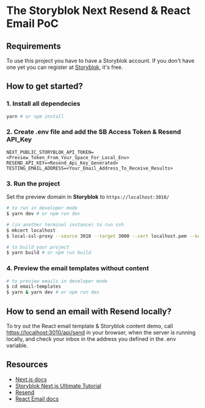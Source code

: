 # The Storyblok Next Resend & React Email PoC

## Requirements

To use this project you have to have a Storyblok account. If you don't have one yet you can register at [Storyblok](https://www.storyblok.com), it's free.

## How to get started?

### 1. Install all dependecies

```sh
yarn # or npm install
```

### 2. Create .env file and add the SB Access Token & Resend API_Key

```
NEXT_PUBLIC_STORYBLOK_API_TOKEN=<Preview_Token_From_Your_Space_For_Local_Env>
RESEND_API_KEY=<Resend_Api_Key_Generated>
TESTING_EMAIL_ADDRESS=<Your_Email_Address_To_Receive_Results>
```

### 3. Run the project

Set the preview domain in <strong>Storyblok</strong> to `https://localhost:3010/`

```sh
# to run in developer mode
$ yarn dev # or npm run dev

# (in another terminal instance) to run ssh
$ mkcert localhost
$ local-ssl-proxy --source 3010 --target 3000 --cert localhost.pem --key localhost-key.pem
```

```sh
# to build your project
$ yarn build # or npm run build
```

### 4. Preview the email templates without content

```sh
# to preview emails in developer mode
$ cd email-templates
$ yarn & yarn dev # or npm run dev
```

## How to send an email with Resend locally?

To try out the React email template & Storyblok content demo, call [https://localhost:3010/api/send](https://localhost:3010/api/send) in your browser, when the server is running locally, and check your inbox in the address you defined in the .env variable.

## Resources

- [Next.js docs](https://nextjs.org/docs/#setup)
- [Storyblok Next.js Ultimate Tutorial](https://www.storyblok.com/tp/nextjs-headless-cms-ultimate-tutorial)
- [Resend](https://resend.com/)
- [React Email docs](https://react.email/docs/getting-started)
